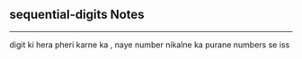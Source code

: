 <h2>sequential-digits Notes</h2><hr>digit ki hera pheri karne ka , 
naye number nikalne ka purane numbers se iss